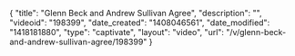 {
    "title": "Glenn Beck and Andrew Sullivan Agree",
    "description": "",
    "videoid": "198399",
    "date_created": "1408046561",
    "date_modified": "1418181880",
    "type": "captivate",
    "layout": "video",
    "url": "\/v\/glenn-beck-and-andrew-sullivan-agree\/198399"
}